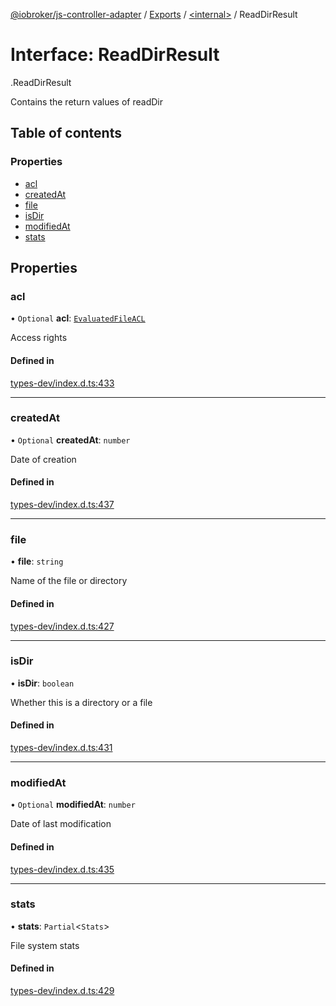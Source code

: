 [@iobroker/js-controller-adapter](../README.md) / [Exports](../modules.md) / [<internal\>](../modules/internal_.md) / ReadDirResult

# Interface: ReadDirResult

[<internal>](../modules/internal_.md).ReadDirResult

Contains the return values of readDir

## Table of contents

### Properties

- [acl](internal_.ReadDirResult.md#acl)
- [createdAt](internal_.ReadDirResult.md#createdat)
- [file](internal_.ReadDirResult.md#file)
- [isDir](internal_.ReadDirResult.md#isdir)
- [modifiedAt](internal_.ReadDirResult.md#modifiedat)
- [stats](internal_.ReadDirResult.md#stats)

## Properties

### acl

• `Optional` **acl**: [`EvaluatedFileACL`](internal_.EvaluatedFileACL.md)

Access rights

#### Defined in

[types-dev/index.d.ts:433](https://github.com/ioBroker/ioBroker.js-controller/blob/0b3c6e0e/packages/types-dev/index.d.ts#L433)

___

### createdAt

• `Optional` **createdAt**: `number`

Date of creation

#### Defined in

[types-dev/index.d.ts:437](https://github.com/ioBroker/ioBroker.js-controller/blob/0b3c6e0e/packages/types-dev/index.d.ts#L437)

___

### file

• **file**: `string`

Name of the file or directory

#### Defined in

[types-dev/index.d.ts:427](https://github.com/ioBroker/ioBroker.js-controller/blob/0b3c6e0e/packages/types-dev/index.d.ts#L427)

___

### isDir

• **isDir**: `boolean`

Whether this is a directory or a file

#### Defined in

[types-dev/index.d.ts:431](https://github.com/ioBroker/ioBroker.js-controller/blob/0b3c6e0e/packages/types-dev/index.d.ts#L431)

___

### modifiedAt

• `Optional` **modifiedAt**: `number`

Date of last modification

#### Defined in

[types-dev/index.d.ts:435](https://github.com/ioBroker/ioBroker.js-controller/blob/0b3c6e0e/packages/types-dev/index.d.ts#L435)

___

### stats

• **stats**: `Partial`<`Stats`\>

File system stats

#### Defined in

[types-dev/index.d.ts:429](https://github.com/ioBroker/ioBroker.js-controller/blob/0b3c6e0e/packages/types-dev/index.d.ts#L429)

